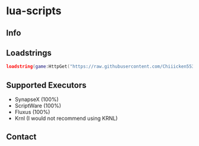 # lua-scripts
## Info
## Loadstrings
```lua
loadstring(game:HttpGet("https://raw.githubusercontent.com/Chiiicken5538/lua-scripts/main/antiafk.lua"))()
```


## Supported Executors
- SynapseX (100%)
- ScriptWare (100%)
- Fluxus (100%)
- Krnl (I would not recommend using KRNL)

## Contact 
